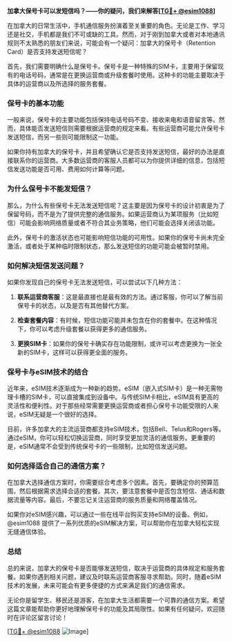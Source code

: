 **加拿大保号卡可以发短信吗？——你的疑问，我们来解答[[TG💪+ @esim1088](https://t.me/s/esim1088)]**

在加拿大的日常生活中，手机通信服务扮演着至关重要的角色。无论是工作、学习还是社交，手机都是我们不可或缺的工具。然而，对于刚到加拿大或者对本地通讯规则不太熟悉的朋友们来说，可能会有一个疑问：加拿大的保号卡（Retention Card）是否支持发送短信呢？

首先，我们需要明确什么是保号卡。保号卡是一种特殊的SIM卡，主要用于保留现有的电话号码，通常是在更换运营商或升级套餐时使用。这种卡的功能主要取决于具体的运营商以及所选择的服务套餐。

### **保号卡的基本功能**

一般来说，保号卡的主要功能包括保持电话号码不变、接收来电和语音留言等。然而，具体能否发送短信则需要根据运营商的规定来看。有些运营商可能允许保号卡发送短信，而另一些则可能限制这一功能。

如果你持有加拿大的保号卡，并且希望确认它是否支持发送短信，最好的办法是直接联系你的运营商。大多数运营商的客服人员都可以为你提供详细的信息，包括短信发送功能是否可用、费用如何计算等问题。

### **为什么保号卡不能发短信？**

那么，为什么有些保号卡无法发送短信呢？这主要是因为保号卡的设计初衷是为了保留号码，而不是为了提供完整的通信服务。如果运营商认为某项服务（比如短信）可能会影响网络质量或者不符合其业务策略，他们可能会选择关闭该功能。

此外，保号卡的激活状态也可能影响短信功能的可用性。如果你的保号卡尚未完全激活，或者处于某种临时限制状态，那么发送短信的功能可能会被暂时禁用。

### **如何解决短信发送问题？**

如果你发现自己的保号卡无法发送短信，可以尝试以下几种方法：

1. **联系运营商客服**：这是最直接也是最有效的方法。通过客服，你可以了解当前保号卡的状态，以及是否有其他替代方案。
   
2. **检查套餐内容**：有时候，短信功能可能并未包含在你的套餐中。在这种情况下，你可以考虑升级套餐以获得更多的通信服务。

3. **更换SIM卡**：如果你的保号卡确实存在功能限制，或许可以考虑更换为一张全新的SIM卡，这样可以获得更全面的服务。

### **保号卡与eSIM技术的结合**

近年来，eSIM技术逐渐成为一种新的趋势。eSIM（嵌入式SIM卡）是一种无需物理卡槽的SIM卡，可以直接集成到设备中。与传统SIM卡相比，eSIM具有更高的灵活性和便利性。对于那些经常需要更换运营商或者担心保号卡功能受限的人来说，eSIM无疑是一个很好的选择。

目前，许多加拿大的主流运营商都支持eSIM技术，包括Bell、Telus和Rogers等。通过eSIM，你可以轻松切换运营商，同时享受更加灵活的通信服务。更重要的是，eSIM通常不会受到传统保号卡的一些限制，比如短信发送问题。

### **如何选择适合自己的通信方案？**

在加拿大选择通信方案时，你需要综合考虑多个因素。首先，要确定你的预算范围，然后根据需求选择合适的套餐。其次，要注意套餐中是否包含短信、通话和数据流量等内容。最后，不要忘记关注运营商的服务质量和网络覆盖情况。

如果你对eSIM感兴趣，可以通过一些在线平台购买支持eSIM的设备。例如，@esim1088 提供了一系列优质的eSIM解决方案，可以帮助你在加拿大轻松实现无缝通信体验。

### **总结**

总的来说，加拿大的保号卡是否能够发送短信，取决于运营商的具体规定和服务套餐。如果你遇到相关问题，建议及时联系运营商客服寻求帮助。同时，随着eSIM技术的发展，未来可能会有更多便捷的方式来满足我们的通信需求。

无论你是留学生、移民还是游客，在加拿大生活都需要一个可靠的通信方案。希望这篇文章能帮助你更好地理解保号卡的功能及其局限性。如果有任何疑问，欢迎随时在评论区留言讨论！

[[TG💪+ @esim1088](https://t.me/s/esim1088) ![Image](https://i.postimg.cc/4NQfJmqS/Snipaste-2025-05-13-00-14-12.png)]